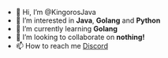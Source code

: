 - 👋 Hi, I’m @KingorosJava
- 👀 I’m interested in **Java**, **Golang** and **Python**
- 🌱 I’m currently learning **Golang**
- 💞️ I’m looking to collaborate on **nothing!**
- 📫 How to reach me [Discord](https://discord.com/user/1093650694663323728)
